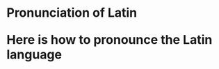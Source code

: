 <!DOCTYPE html>
<html>
    <head>
        <h1>Pronunciation of Latin</h>
    </head>
    <body>
        <p>Here is how to pronounce the Latin language</p>
        <img src="https://user-images.githubusercontent.com/68863452/88564052-0ab89580-d033-11ea-8d37-1bb9e0f4a470.jpg" alt="Asinum">
    </body>
</html>
